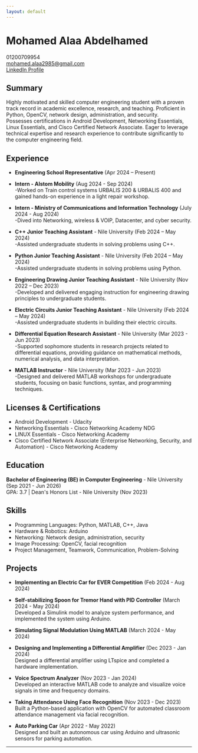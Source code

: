 ```yaml
---
layout: default
---
```

# Mohamed Alaa Abdelhamed 

01200709954  
[mohamed.alaa2985@gmail.com](mailto:mohamed.alaa2985@gmail.com)  
[LinkedIn Profile](https://www.linkedin.com/in/mohamed-alaa-806a5a266)

## Summary

Highly motivated and skilled computer engineering student with a proven track record in academic excellence, research, and teaching. Proficient in Python, OpenCV, network design, administration, and security.  
Possesses certifications in Android Development, Networking Essentials, Linux Essentials, and Cisco Certified Network Associate. Eager to leverage technical expertise and research experience to contribute significantly to the computer engineering field.

## Experience

- **Engineering School Representative** (Apr 2024 – Present)
  
- **Intern - Alstom Mobility** (Aug 2024 - Sep 2024)  
  -Worked on Train control systems URBALIS 200 & URBALIS 400 and gained hands-on experience in a light repair workshop.

- **Intern - Ministry of Communications and Information Technology** (July 2024 - Aug 2024)  
  -Dived into Networking, wireless & VOIP, Datacenter, and cyber security.
  
- **C++ Junior Teaching Assistant** - Nile University (Feb 2024 – May 2024)  
  -Assisted undergraduate students in solving problems using C++.

- **Python Junior Teaching Assistant** - Nile University (Feb 2024 – May 2024)  
  -Assisted undergraduate students in solving problems using Python.

- **Engineering Drawing Junior Teaching Assistant** - Nile University (Nov 2022 – Dec 2023)  
  -Developed and delivered engaging instruction for engineering drawing principles to undergraduate students.

- **Electric Circuits Junior Teaching Assistant** - Nile University (Feb 2024 – May 2024)  
  -Assisted undergraduate students in building their electric circuits.

- **Differential Equation Research Assistant** - Nile University (Mar 2023 - Jun 2023)  
  -Supported sophomore students in research projects related to differential equations, providing guidance on mathematical methods, numerical analysis, and data interpretation.

- **MATLAB Instructor** - Nile University (Mar 2023 - Jun 2023)  
  -Designed and delivered MATLAB workshops for undergraduate students, focusing on basic functions, syntax, and programming techniques.

## Licenses & Certifications

- Android Development - Udacity
- Networking Essentials - Cisco Networking Academy NDG
- LINUX Essentials - Cisco Networking Academy
- Cisco Certified Network Associate (Enterprise Networking, Security, and Automation) - Cisco Networking Academy

## Education

**Bachelor of Engineering (BE) in Computer Engineering** - Nile University (Sep 2021 - Jun 2026)  
GPA: 3.7 | Dean's Honors List - Nile University (Nov 2023)

## Skills

- Programming Languages: Python, MATLAB, C++, Java
- Hardware & Robotics: Arduino
- Networking: Network design, administration, security
- Image Processing: OpenCV, facial recognition
- Project Management, Teamwork, Communication, Problem-Solving

## Projects

- **Implementing an Electric Car for EVER Competition** (Feb 2024 - Aug 2024)
- **Self-stabilizing Spoon for Tremor Hand with PID Controller** (March 2024 - May 2024)  
  Developed a Simulink model to analyze system performance, and implemented the system using Arduino.
  
- **Simulating Signal Modulation Using MATLAB** (March 2024 - May 2024)
- **Designing and Implementing a Differential Amplifier** (Dec 2023 - Jan 2024)  
  Designed a differential amplifier using LTspice and completed a hardware implementation.
  
- **Voice Spectrum Analyzer** (Nov 2023 - Jan 2024)  
  Developed an interactive MATLAB code to analyze and visualize voice signals in time and frequency domains.
  
- **Taking Attendance Using Face Recognition** (Nov 2023 - Dec 2023)  
  Built a Python-based application with OpenCV for automated classroom attendance management via facial recognition.
  
- **Auto Parking Car** (Apr 2022 - May 2022)  
  Designed and built an autonomous car using Arduino and ultrasonic sensors for parking automation.

---

